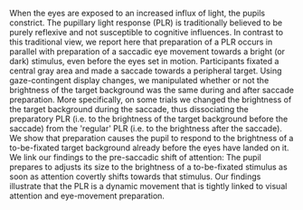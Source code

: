 When the eyes are exposed to an increased influx of light, the pupils constrict. The pupillary light response (PLR) is traditionally believed to be purely reflexive and not susceptible to cognitive influences. In contrast to this traditional view, we report here that preparation of a PLR occurs in parallel with preparation of a saccadic eye movement towards a bright (or dark) stimulus, even before the eyes set in motion. Participants fixated a central gray area and made a saccade towards a peripheral target. Using gaze-contingent display changes, we manipulated whether or not the brightness of the target background was the same during and after saccade preparation. More specifically, on some trials we changed the brightness of the target background during the saccade, thus dissociating the preparatory PLR (i.e. to the brightness of the target background before the saccade) from the 'regular' PLR (i.e. to the brightness after the saccade). We show that preparation causes the pupil to respond to the brightness of a to-be-fixated target background already before the eyes have landed on it. We link our findings to the pre-saccadic shift of attention: The pupil prepares to adjusts its size to the brightness of a to-be-fixated stimulus as soon as attention covertly shifts towards that stimulus. Our findings illustrate that the PLR is a dynamic movement that is tightly linked to visual attention and eye-movement preparation.
